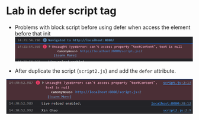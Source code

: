 # Lab in defer script tag

- Problems with block script before using defer when access the element before that init
![before using defer](before.png)

- After duplicate the script (`script2.js`) and add the `defer` attribute.

![using defer in script tag](after.png)

